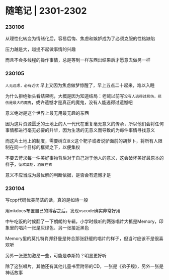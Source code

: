 # 随笔记 | 2301-2302

### 230106
从理性化转变为情绪化后，容易后悔、焦虑和嫉妒成为了必须克服的性格缺陷

压力越是大，越提不起做事情的兴趣

而且不会多线程的操作事情，总是等到一样东西出结果后才愿意去做另一样




### 230105

`人无远虑，必有近忧` 早上又因为焦虑做梦惊醒了，早上五点二十起来，难以入睡

为什么拒绝抬头看结果呢，大概是因为知道结局：老贼以前写`没有人逃得过悲伤，悲伤是最大的魔鬼`，或许遗憾才是真正的魔鬼，没有人能逃得过遗憾吧

意义绝对是这个世界上最无用最无趣的东西

因为这片资源匮乏的土地上的人一代代在重复毫无意义的传承，所以他们会将任何事情都进行毫无必要的升华，因为生活的无意义而导致的为每件事情寻找意义

而这片土地上的制度，需要树立`意义`这个靶子或者说驴面前的胡萝卜，将所有人限制在同一个目标的框架之下，以便集权

不要去苛求每一件美好事物背后对于自己对于他人的意义，这会破坏美好最原本的样子，`坠欢莫拾，酒痕在衣`

意义不应当成为最优解的判断依据，是否会有遗憾才是




### 230104
写cpp代码优美简洁的话，真的是如诗一般

用mkdocs布置自己的博客之后，发现vscode确实非常好用



中午吃饭的时候翻了一下朗朗的专辑，小学时候听的两张唱片大抵是Memory，印象里的唱片一张是灰绿色、另一张接近黑色

Memory里的莫扎特肖邦舒曼是符合那张舒缓的唱片的样子，但当时应该不是很喜欢听

另外一张更加激昂一些，可能是李斯特？明显更好听

除了这张唱片，其他还有其他儿童书里附带的CD，一张是《弟子规》，另外一张是神话故事